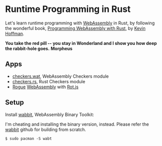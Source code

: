# Runtime Programming in Rust

Let's learn runtime programming with [WebAssembly]
in Rust, by following the wonderful book,
[Programming WebAssembly with Rust], by [Kevin Hoffman].

**You take the red pill -- you stay in Wonderland and I show you
how deep the rabbit-hole goes.** **Morpheus**

## Apps

- [checkers.wat](ch02/checkers.wat), WebAssembly Checkers module
- [checkers.rs](ch03/src/checkers.rs), Rust Checkers module
- [Rogue] [WebAssembly](ch04) with [Rot.js]

## Setup

Install [wabbit], WebAssembly Binary Toolkit:

I'm cheating and installing the binary version, instead.
Please refer the [wabbit] github for building from scratch.

```
$ sudo pacman -S wabt
```

[webassembly]: https://webassembly.github.io/spec/core/intro/index.html
[programming webassembly with rust]: https://pragprog.com/titles/khrust/programming-webassembly-with-rust/
[kevin hoffman]: https://twitter.com/KevinHoffman
[rogue]: https://en.wikipedia.org/wiki/Rogue_(video_game)
[rot.js]: http://roguebasin.com/index.php/Rot.js_tutorial
[build.rs]: https://doc.rust-lang.org/cargo/reference/build-scripts.html
[rustwasm]: https://rustwasm.github.io/docs/book/
[wabbit]: https://github.com/WebAssembly/wabt
